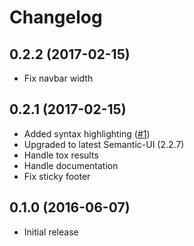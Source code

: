 Changelog
=========

0.2.2 (2017-02-15)
------------------

- Fix navbar width

0.2.1 (2017-02-15)
------------------

- Added syntax highlighting ([#1](https://github.com/apihackers/devpi-semantic-ui/pull/1))
- Upgraded to latest Semantic-UI (2.2.7)
- Handle tox results
- Handle documentation
- Fix sticky footer

0.1.0 (2016-06-07)
------------------

- Initial release
